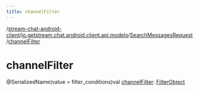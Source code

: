 ```yaml
---
title: channelFilter
---
```

/[stream-chat-android-client](../../index.md)/[io.getstream.chat.android.client.api.models](../index.md)/[SearchMessagesRequest](index.md)/[channelFilter](channelFilter.md)  
  
  
  
# channelFilter  
@SerializedName(value = filter_conditions)val [channelFilter](channelFilter.md): [FilterObject](../FilterObject/index.md)
